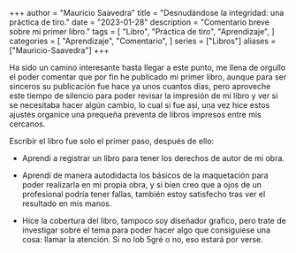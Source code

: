 +++
author = "Mauricio Saavedra"
title = "Desnudándose la integridad: una práctica de tiro."
date = "2023-01-28"
description = "Comentario breve sobre mi primer libro."
tags = [
    "Libro",
    "Práctica de tiro",
    "Aprendizaje",
]
categories = [
    "Aprendizaje",
    "Comentario",
]
series = ["Libros"]
aliases = ["Mauricio-Saavedra"]
+++

Ha sido un camino interesante hasta llegar a este punto, me llena de orgullo el poder comentar que por fin he publicado mi primer libro, aunque para ser sinceros su publicación fue hace ya unos cuantos días, pero aproveche este tiempo de silencio para poder revisar la impresión de mi libro y ver si se necesitaba hacer algún cambio, lo cual si fue así, una vez hice estos ajustes organice una prequeña preventa de libros impresos entre mis cercanos.

Escribír el libro fue solo el primer paso, después de ello:

- Aprendí a registrar un libro para tener los derechos de autor de mi obra.

- Aprendí de manera autodidacta los básicos de la maquetación para poder realizarla en mi propia obra, y si bien creo que a ojos de un profesional podría tener fallas, también estoy satisfecho tras ver el resultado en mis manos.

- Hice la cobertura del libro, tampoco soy diseñador grafico, pero trate de investigar sobre el tema para poder hacer algo que consiguiese una cosa: llamar la atención. Si no lob  5gré o no, eso estará por verse.
